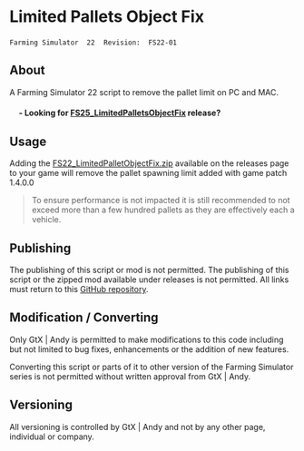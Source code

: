 # Limited Pallets Object Fix

 `Farming Simulator  22`&nbsp;&nbsp;&nbsp;&nbsp;`Revision:  FS22-01`

## About
A Farming Simulator 22 script to remove the pallet limit on PC and MAC.

#### &nbsp;&nbsp;&nbsp;&nbsp; - Looking for [FS25_LimitedPalletsObjectFix](https://github.com/GtX-Andy/FS25_LimitedPalletsObjectFix/releases) release?

## Usage
Adding the [FS22_LimitedPalletObjectFix.zip](https://github.com/GtX-Andy/limitedPalletsFix/releases) available on the releases page to your game will remove the pallet spawning limit added with game patch 1.4.0.0

> To ensure performance is not impacted it is still recommended to not exceed more than a few hundred pallets as they are effectively each a vehicle.

## Publishing
The publishing of this script or mod is not permitted.
The publishing of this script or the zipped mod available under releases is not permitted. All links must return to this [GitHub repository](https://github.com/GtX-Andy/limitedPalletsFix/releases).

## Modification / Converting
Only GtX | Andy is permitted to make modifications to this code including but not limited to bug fixes, enhancements or the addition of new features.

Converting this script or parts of it to other version of the Farming Simulator series is not permitted without written approval from GtX | Andy.

## Versioning
All versioning is controlled by GtX | Andy and not by any other page, individual or company.
